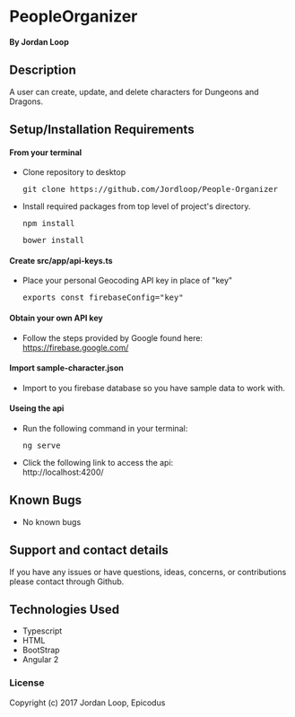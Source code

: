 # PeopleOrganizer

#### **By Jordan Loop**

## Description

A user can create, update, and delete characters for Dungeons and Dragons.

## Setup/Installation Requirements

#### From your terminal

* Clone repository to desktop
  <pre>git clone https://github.com/Jordloop/People-Organizer</pre>

* Install required packages from top level of project's directory.
  <pre>npm install</pre>
  <pre>bower install</pre>

#### Create src/app/api-keys.ts
* Place your personal Geocoding API key in place of "key"
  <pre>exports const firebaseConfig="key"</pre>

#### Obtain your own API key
* Follow the steps provided by Google found here:<br>
  https://firebase.google.com/

#### Import sample-character.json
* Import to you firebase database so you have sample data to work with.

#### Useing the api
* Run the following command in your terminal:
  <pre>ng serve</pre>
* Click the following link to access the api:<br>
  http://localhost:4200/
## Known Bugs

* No known bugs

## Support and contact details

If you have any issues or have questions, ideas, concerns, or contributions please contact through Github.

## Technologies Used

* Typescript
* HTML
* BootStrap
* Angular 2


### License
Copyright (c) 2017 Jordan Loop, Epicodus
